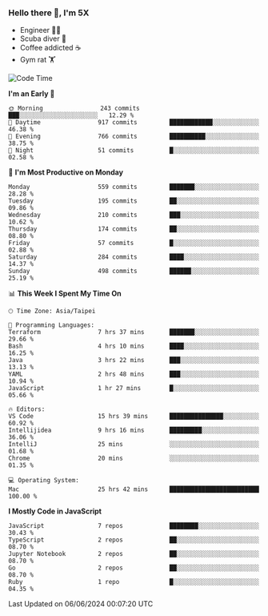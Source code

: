 ### Hello there 👋, I'm 5X

* Engineer 👨‍💻
* Scuba diver 🤿
* Coffee addicted ☕️
* Gym rat 🏋️

<!--START_SECTION:waka-->
![Code Time](http://img.shields.io/badge/Code%20Time-1%2C011%20hrs%202%20mins-blue)

**I'm an Early 🐤** 

```text
🌞 Morning                243 commits         ███░░░░░░░░░░░░░░░░░░░░░░   12.29 % 
🌆 Daytime                917 commits         ████████████░░░░░░░░░░░░░   46.38 % 
🌃 Evening                766 commits         ██████████░░░░░░░░░░░░░░░   38.75 % 
🌙 Night                  51 commits          █░░░░░░░░░░░░░░░░░░░░░░░░   02.58 % 
```
📅 **I'm Most Productive on Monday** 

```text
Monday                   559 commits         ███████░░░░░░░░░░░░░░░░░░   28.28 % 
Tuesday                  195 commits         ██░░░░░░░░░░░░░░░░░░░░░░░   09.86 % 
Wednesday                210 commits         ███░░░░░░░░░░░░░░░░░░░░░░   10.62 % 
Thursday                 174 commits         ██░░░░░░░░░░░░░░░░░░░░░░░   08.80 % 
Friday                   57 commits          █░░░░░░░░░░░░░░░░░░░░░░░░   02.88 % 
Saturday                 284 commits         ████░░░░░░░░░░░░░░░░░░░░░   14.37 % 
Sunday                   498 commits         ██████░░░░░░░░░░░░░░░░░░░   25.19 % 
```


📊 **This Week I Spent My Time On** 

```text
🕑︎ Time Zone: Asia/Taipei

💬 Programming Languages: 
Terraform                7 hrs 37 mins       ███████░░░░░░░░░░░░░░░░░░   29.66 % 
Bash                     4 hrs 10 mins       ████░░░░░░░░░░░░░░░░░░░░░   16.25 % 
Java                     3 hrs 22 mins       ███░░░░░░░░░░░░░░░░░░░░░░   13.13 % 
YAML                     2 hrs 48 mins       ███░░░░░░░░░░░░░░░░░░░░░░   10.94 % 
JavaScript               1 hr 27 mins        █░░░░░░░░░░░░░░░░░░░░░░░░   05.66 % 

🔥 Editors: 
VS Code                  15 hrs 39 mins      ███████████████░░░░░░░░░░   60.92 % 
Intellijidea             9 hrs 16 mins       █████████░░░░░░░░░░░░░░░░   36.06 % 
IntelliJ                 25 mins             ░░░░░░░░░░░░░░░░░░░░░░░░░   01.68 % 
Chrome                   20 mins             ░░░░░░░░░░░░░░░░░░░░░░░░░   01.35 % 

💻 Operating System: 
Mac                      25 hrs 42 mins      █████████████████████████   100.00 % 
```

**I Mostly Code in JavaScript** 

```text
JavaScript               7 repos             ████████░░░░░░░░░░░░░░░░░   30.43 % 
TypeScript               2 repos             ██░░░░░░░░░░░░░░░░░░░░░░░   08.70 % 
Jupyter Notebook         2 repos             ██░░░░░░░░░░░░░░░░░░░░░░░   08.70 % 
Go                       2 repos             ██░░░░░░░░░░░░░░░░░░░░░░░   08.70 % 
Ruby                     1 repo              █░░░░░░░░░░░░░░░░░░░░░░░░   04.35 % 
```




 Last Updated on 06/06/2024 00:07:20 UTC
<!--END_SECTION:waka-->
